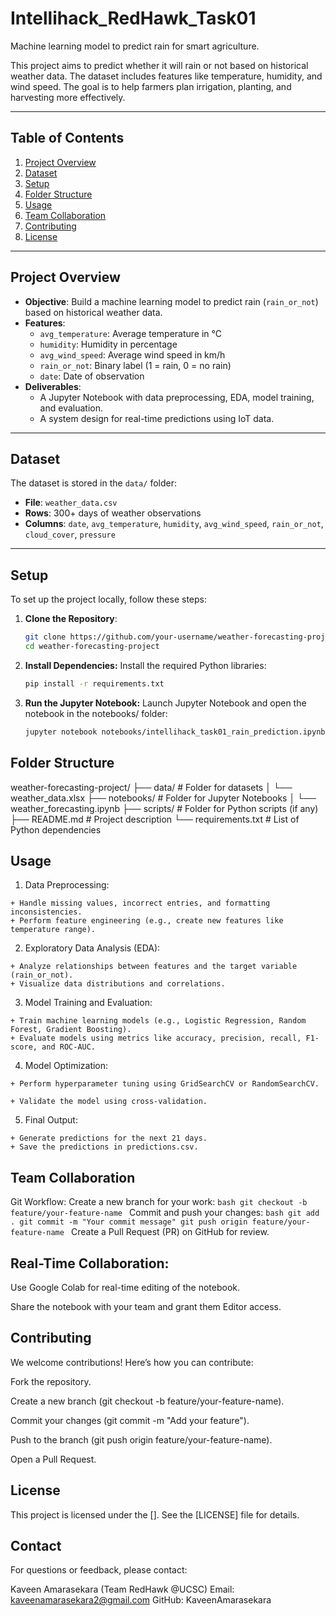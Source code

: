 # Intellihack_RedHawk_Task01
Machine learning model to predict rain for smart agriculture.

This project aims to predict whether it will rain or not based on historical weather data. The dataset includes features like temperature, humidity, and wind speed. The goal is to help farmers plan irrigation, planting, and harvesting more effectively.

---

## Table of Contents
1. [Project Overview](#project-overview)
2. [Dataset](#dataset)
3. [Setup](#setup)
4. [Folder Structure](#folder-structure)
5. [Usage](#usage)
6. [Team Collaboration](#team-collaboration)
7. [Contributing](#contributing)
8. [License](#license)

---

## Project Overview
- **Objective**: Build a machine learning model to predict rain (`rain_or_not`) based on historical weather data.
- **Features**:
  - `avg_temperature`: Average temperature in °C
  - `humidity`: Humidity in percentage
  - `avg_wind_speed`: Average wind speed in km/h
  - `rain_or_not`: Binary label (1 = rain, 0 = no rain)
  - `date`: Date of observation
- **Deliverables**:
  - A Jupyter Notebook with data preprocessing, EDA, model training, and evaluation.
  - A system design for real-time predictions using IoT data.

---

## Dataset
The dataset is stored in the `data/` folder:
- **File**: `weather_data.csv`
- **Rows**: 300+ days of weather observations
- **Columns**: `date`,	`avg_temperature`,	`humidity`,	`avg_wind_speed`,	`rain_or_not`,	`cloud_cover`,	`pressure`

---

## Setup
To set up the project locally, follow these steps:

1. **Clone the Repository**:
   ```bash
   git clone https://github.com/your-username/weather-forecasting-project.git
   cd weather-forecasting-project
   
2. **Install Dependencies:**
   Install the required Python libraries:
    ```bash
    pip install -r requirements.txt
3. **Run the Jupyter Notebook:**
   Launch Jupyter Notebook and open the notebook in the notebooks/ folder:

    ```bash
    jupyter notebook notebooks/intellihack_task01_rain_prediction.ipynb

## Folder Structure

  weather-forecasting-project/
  ├── data/                  # Folder for datasets
  │   └── weather_data.xlsx
  ├── notebooks/             # Folder for Jupyter Notebooks
  │   └── weather_forecasting.ipynb
  ├── scripts/               # Folder for Python scripts (if any)
  ├── README.md              # Project description
  └── requirements.txt       # List of Python dependencies
## Usage
  1. Data Preprocessing:
  
    + Handle missing values, incorrect entries, and formatting inconsistencies.
    + Perform feature engineering (e.g., create new features like temperature range).
  
 2.  Exploratory Data Analysis (EDA):
  
    + Analyze relationships between features and the target variable (rain_or_not).
    + Visualize data distributions and correlations.
  
  3. Model Training and Evaluation:
  
    + Train machine learning models (e.g., Logistic Regression, Random Forest, Gradient Boosting).
    + Evaluate models using metrics like accuracy, precision, recall, F1-score, and ROC-AUC.
  
  4. Model Optimization:
  
    + Perform hyperparameter tuning using GridSearchCV or RandomSearchCV.
    
    + Validate the model using cross-validation.
  
  5. Final Output:
  
    + Generate predictions for the next 21 days.
    + Save the predictions in predictions.csv.

## Team Collaboration
  Git Workflow:
    Create a new branch for your work:
    ```bash
      git checkout -b feature/your-feature-name
    ```
    Commit and push your changes:
    ```bash
      git add .
      git commit -m "Your commit message"
      git push origin feature/your-feature-name
    ```
    Create a Pull Request (PR) on GitHub for review.

## Real-Time Collaboration:

  Use Google Colab for real-time editing of the notebook.

  Share the notebook with your team and grant them Editor access.

## Contributing
We welcome contributions! Here’s how you can contribute:
  
  Fork the repository.
  
  Create a new branch (git checkout -b feature/your-feature-name).
  
  Commit your changes (git commit -m "Add your feature").
  
  Push to the branch (git push origin feature/your-feature-name).
  
  Open a Pull Request.

## License
This project is licensed under the []. See the [LICENSE] file for details.

## Contact
For questions or feedback, please contact:

  Kaveen Amarasekara (Team RedHawk @UCSC)
  Email: kaveenamarasekara2@gmail.com
  GitHub: KaveenAmarasekara
